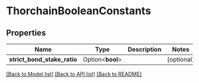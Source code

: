 # ThorchainBooleanConstants

## Properties

Name | Type | Description | Notes
------------ | ------------- | ------------- | -------------
**strict_bond_stake_ratio** | Option<**bool**> |  | [optional]

[[Back to Model list]](../README.md#documentation-for-models) [[Back to API list]](../README.md#documentation-for-api-endpoints) [[Back to README]](../README.md)



